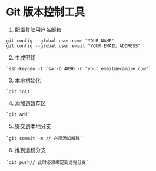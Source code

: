# Git 版本控制工具
  1. 配置登陆用户名邮箱
  ```git
  git config --global user.name "YOUR NAME"
  git config --global user.email "YOUR EMAIL ADDRESS"
  ```
  2. 生成密钥
  
    `ssh-keygen -t rsa -b 4096 -C "your_email@example.com"`
  3. 本地初始化
  
    `git init`
  4. 添加到暂存区
   
    `git add`
  5. 提交到本地分支
   
    `git commit -m // 必须添加解释`
  6. 推到远程分支
   
    `git push// 此时必须绑定到远程分支`
